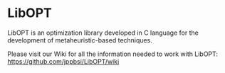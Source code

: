 # LibOPT
LibOPT is an optimization library developed in C language for the development of metaheuristic-based techniques.

Please visit our Wiki for all the information needed to work with LibOPT: https://github.com/jppbsi/LibOPT/wiki
